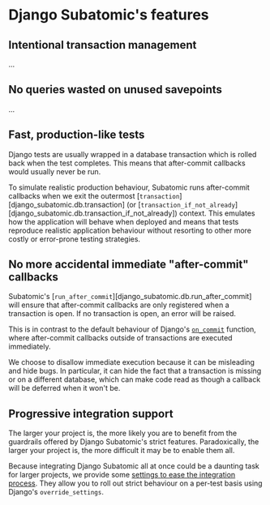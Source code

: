 # Django Subatomic's features

## Intentional transaction management

...

## No queries wasted on unused savepoints

...

## Fast, production-like tests

Django tests are usually wrapped in a database transaction
which is rolled back when the test completes.
This means that after-commit callbacks would usually never be run.

To simulate realistic production behaviour,
Subatomic runs after-commit callbacks when we exit the
outermost [`transaction`][django_subatomic.db.transaction]
(or [`transaction_if_not_already`][django_subatomic.db.transaction_if_not_already]) context.
This emulates how the application will behave when deployed
and means that tests reproduce realistic application behaviour
without resorting to other more costly or error-prone testing strategies.

## No more accidental immediate "after-commit" callbacks

Subatomic's [`run_after_commit`][django_subatomic.db.run_after_commit] will ensure that
after-commit callbacks are only registered when a transaction is open.
If no transaction is open, an error will be raised.

This is in contrast to the default behaviour of Django's [`on_commit`][on_commit] function,
where after-commit callbacks outside of transactions are executed immediately.

We choose to disallow immediate execution because it can be misleading and hide bugs.
In particular, it can hide the fact that a transaction is missing or on a different database,
which can make code read as though a callback will be deferred when it won't be.

## Progressive integration support

The larger your project is,
the more likely you are to benefit from
the guardrails offered by Django Subatomic's strict features.
Paradoxically, the larger your project is,
the more difficult it may be to enable them all.

Because integrating Django Subatomic all at once
could be a daunting task for larger projects,
we provide some [settings to ease the integration process](/reference/settings).
They allow you to roll out strict behaviour on a per-test basis
using Django's `override_settings`.

[on_commit]: https://docs.djangoproject.com/en/stable/topics/db/transactions/#django.db.transaction.on_commit
[override_settings]: https://docs.djangoproject.com/en/stable/topics/testing/tools/#django.test.override_settings
[TransactionTestCase]: https://docs.djangoproject.com/en/stable/topics/testing/tools/#transactiontestcase
